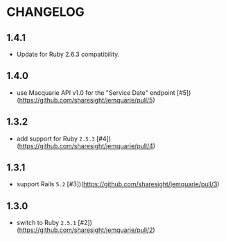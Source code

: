 # CHANGELOG

## 1.4.1

* Update for Ruby 2.6.3 compatibility.

## 1.4.0

 * use Macquarie API v1.0 for the "Service Date" endpoint [#5])(https://github.com/sharesight/jemquarie/pull/5)

## 1.3.2

 * add support for Ruby `2.5.3` [#4])(https://github.com/sharesight/jemquarie/pull/4)

## 1.3.1

 * support Rails `5.2` [#3])(https://github.com/sharesight/jemquarie/pull/3)

## 1.3.0

 * switch to Ruby `2.5.1` [#2])(https://github.com/sharesight/jemquarie/pull/2)
